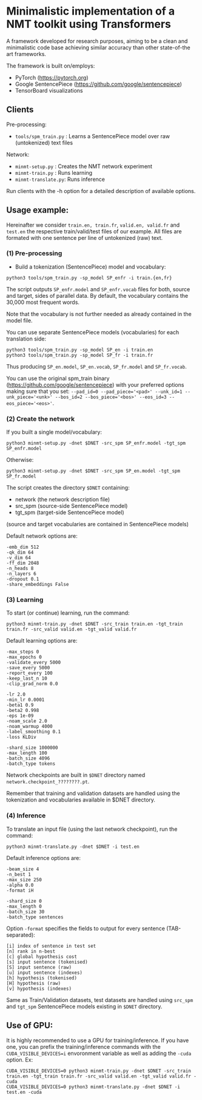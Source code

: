 # Minimalistic implementation of a NMT toolkit using Transformers

A framework developed for research purposes, aiming to be a clean and minimalistic code base achieving similar accuracy than other state-of-the art frameworks.

The framework is built on/employs:
* PyTorch (https://pytorch.org)
* Google SentencePiece (https://github.com/google/sentencepiece)
* TensorBoard visualizations

## Clients

Pre-processing:
* `tools/spm_train.py` : Learns a SentencePiece model over raw (untokenized) text files

Network:
* `minmt-setup.py` : Creates the NMT network experiment
* `minmt-train.py` : Runs learning 
* `minmt-translate.py`: Runs inference

Run clients with the -h option for a detailed description of available options.

## Usage example:

Hereinafter we consider `train.en, train.fr`, `valid.en, valid.fr` and `test.en` the respective train/valid/test files of our example.
All files are formated with one sentence per line of untokenized (raw) text.

### (1) Pre-processing

* Build a tokenization (SentencePiece) model and vocabulary:
```
python3 tools/spm_train.py -sp_model SP_enfr -i train.{en,fr}
```
The script outputs `SP_enfr.model` and `SP_enfr.vocab` files for both, source and target, sides of parallel data. 
By default, the vocabulary contains the 30,000 most frequent words. 

Note that the vocabulary is not further needed as already contained in the model file.

You can use separate SentencePiece models (vocabularies) for each translation side:
```
python3 tools/spm_train.py -sp_model SP_en -i train.en
python3 tools/spm_train.py -sp_model SP_fr -i train.fr
```

Thus producing `SP_en.model`, `SP_en.vocab`, `SP_fr.model` and `SP_fr.vocab`.

You can use the original spm_train binary (https://github.com/google/sentencepiece) with your preferred options making sure that you set: `--pad_id=0 --pad_piece='<pad>' --unk_id=1 --unk_piece='<unk>' --bos_id=2 --bos_piece='<bos>' --eos_id=3 --eos_piece='<eos>'`.

### (2) Create the network


If you built a single model/vocabulary:
```
python3 minmt-setup.py -dnet $DNET -src_spm SP_enfr.model -tgt_spm SP_enfr.model
```

Otherwise:
```
python3 minmt-setup.py -dnet $DNET -src_spm SP_en.model -tgt_spm SP_fr.model
```

The script creates the directory `$DNET` containing:
* network (the network description file)
* src_spm (source-side SentencePiece model)
* tgt_spm (target-side SentencePiece model)

(source and target vocabularies are contained in SentencePiece models)

Default network options are:
```
-emb_dim 512
-qk_dim 64
-v_dim 64
-ff_dim 2048
-n_heads 8
-n_layers 6
-dropout 0.1
-share_embeddings False
```

### (3) Learning

To start (or continue) learning, run the command:
```
python3 minmt-train.py -dnet $DNET -src_train train.en -tgt_train train.fr -src_valid valid.en -tgt_valid valid.fr
```

Default learning options are:
```
-max_steps 0
-max_epochs 0
-validate_every 5000
-save_every 5000
-report_every 100
-keep_last_n 10
-clip_grad_norm 0.0
```
```
-lr 2.0
-min_lr 0.0001
-beta1 0.9
-beta2 0.998
-eps 1e-09
-noam_scale 2.0
-noam_warmup 4000
-label_smoothing 0.1
-loss KLDiv
```
```
-shard_size 1000000
-max_length 100
-batch_size 4096
-batch_type tokens
```

Network checkpoints are built in `$DNET` directory named `network.checkpoint_????????.pt`.

Remember that training and validation datasets are handled using the tokenization and vocabularies available in $DNET directory.

### (4) Inference

To translate an input file (using the last network checkpoint), run the command:
```
python3 minmt-translate.py -dnet $DNET -i test.en
```

Default inference options are:
```
-beam_size 4
-n_best 1
-max_size 250
-alpha 0.0
-format iH
```
```
-shard_size 0
-max_length 0
-batch_size 30
-batch_type sentences
```

Option `-format` specifies the fields to output for every sentence (TAB-separated):
```
[i] index of sentence in test set
[n] rank in n-best
[c] global hypothesis cost
[s] input sentence (tokenised)
[S] input sentence (raw)
[u] input sentence (indexes)
[h] hypothesis (tokenised)
[H] hypothesis (raw)
[v] hypothesis (indexes)
```

Same as Train/Validation datasets, test datasets are handled using `src_spm` and `tgt_spm` SentencePiece models existing in `$DNET` directory.


## Use of GPU:

It is highly recommended to use a GPU for training/inference. If you have one, you can prefix the training/inference commands with the `CUDA_VISIBLE_DEVICES=i` envoronment variable as well as adding the `-cuda` option. Ex:

```
CUDA_VISIBLE_DEVICES=0 python3 minmt-train.py -dnet $DNET -src_train train.en -tgt_train train.fr -src_valid valid.en -tgt_valid valid.fr -cuda
CUDA_VISIBLE_DEVICES=0 python3 minmt-translate.py -dnet $DNET -i test.en -cuda
```


